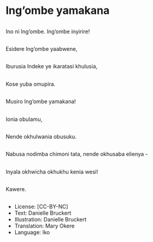 # Ing’ombe yamakana

##
Ino ni Ing’ombe.
Ing’ombe inyirire!

##
Esidere Ing’ombe
yaabwene,

##
Iburusia Indeke ye
ikaratasi khulusia,

##
Kose yuba omupira.

##
Musiro Ing’ombe
yamakana!

##
Ionia obulamu,

##
Nende okhulwania
obusuku.

##
Nabusa nodimba chimoni tata, nende okhusaba elienya -

##
Inyala okhwicha okhukhu kenia wesi!

##
Kawere.

##
* License: [CC-BY-NC]
* Text: Danielle Bruckert
* Illustration: Danielle Bruckert
* Translation: Mary Okere
* Language: lko
